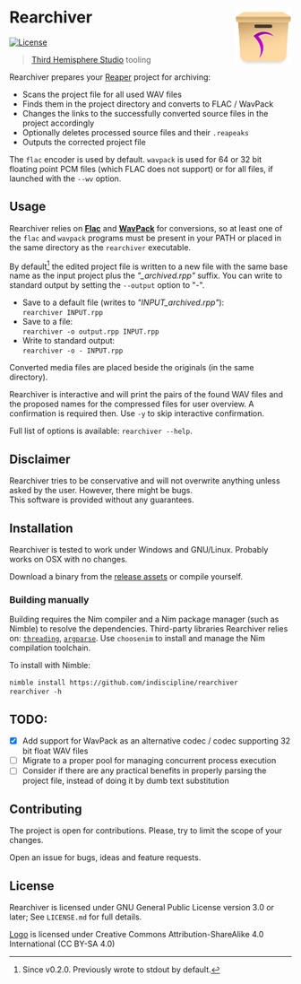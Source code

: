 # Rearchiver <img src="rearchiver.svg" align="right" alt="Rearchiver logo" width="20%"/>
[![License](https://img.shields.io/badge/license-GPLv3-blue.svg)](https://github.com/indiscipline/rearchiver/blob/master/LICENSE.md)
> [Third Hemisphere Studio](https://thirdhemisphere.studio) tooling

Rearchiver prepares your [Reaper](https://reaper.fm) project for archiving:

- Scans the project file for all used WAV files
- Finds them in the project directory and converts to FLAC / WavPack
- Changes the links to the successfully converted source files in the project accordingly
- Optionally deletes processed source files and their `.reapeaks`
- Outputs the corrected project file

The `flac` encoder is used by default.
`wavpack` is used for 64 or 32 bit floating point PCM files (which FLAC does not support) or for all files, if launched with the `--wv` option.

## Usage
Rearchiver relies on **[Flac](https://xiph.org/flac/download.html)** and **[WavPack](https://www.wavpack.com/downloads.html)** for conversions,
so at least one of the `flac` and `wavpack` programs must be present in your PATH or placed in the same directory as the `rearchiver` executable.

By default[^1] the edited project file is written to a new file with the same base name as the input project plus the *"_archived.rpp"* suffix.
You can write to standard output by setting the `--output` option to "-".

- Save to a default file (writes to *"INPUT_archived.rpp"*):\
  ```rearchiver INPUT.rpp```
- Save to a file:\
  ```rearchiver -o output.rpp INPUT.rpp```
- Write to standard output:\
  ```rearchiver -o - INPUT.rpp```

Converted media files are placed beside the originals (in the same directory).

Rearchiver is interactive and will print the pairs of the found WAV files and the proposed names for the compressed files for user overview.
A confirmation is required then. Use `-y` to skip interactive confirmation.

Full list of options is available: `rearchiver --help`.

## Disclaimer
Rearchiver tries to be conservative and will not overwrite anything unless asked by the user. However, there might be bugs.\
This software is provided without any guarantees.

## Installation
Rearchiver is tested to work under Windows and GNU/Linux. Probably works on OSX with no changes.

Download a binary from the [release assets](https://github.com/indiscipline/rearchiver/releases/latest) or compile yourself.

### Building manually
Building requires the Nim compiler and a Nim package manager (such as Nimble) to resolve the dependencies.
Third-party libraries Rearchiver relies on: [`threading`](https://github.com/nim-lang/threading), [`argparse`](https://github.com/iffy/nim-argparse).
Use `choosenim` to install and manage the Nim compilation toolchain.

To install with Nimble:

```
nimble install https://github.com/indiscipline/rearchiver
rearchiver -h
```

## TODO:
- [x] Add support for WavPack as an alternative codec / codec supporting 32 bit float WAV files
- [ ] Migrate to a proper pool for managing concurrent process execution
- [ ] Consider if there are any practical benefits in properly parsing the project file, instead of doing it by dumb text substitution

## Contributing
The project is open for contributions. Please, try to limit the scope of your changes.

Open an issue for bugs, ideas and feature requests.

## License
Rearchiver is licensed under GNU General Public License version 3.0 or later; See `LICENSE.md` for full details.

[Logo](rearchiver.svg) is licensed under Creative Commons Attribution-ShareAlike 4.0 International (CC BY-SA 4.0)

[^1]: Since v0.2.0. Previously wrote to stdout by default.